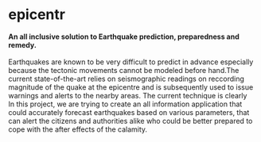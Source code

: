 # epicentr
**An all inclusive solution to Earthquake prediction, preparedness and remedy.** <br/>
<br/>
Earthquakes are known to be very difficult to predict in advance especially because the tectonic movements cannot be modeled before hand.The current state-of-the-art relies on seismographic readings on reccording magnitude of the quake at the epicentre and is subsequently used to issue warnings and alerts to the nearby areas. The current technique is clearly 
<br/>
In this project, we are trying to create an all information application that could accurately forecast earthquakes based on various parameters, that can alert the citizens and authorities alike who could be better prepared to cope with the after effects of the calamity.


